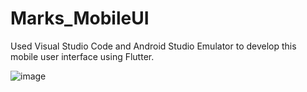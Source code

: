 # Marks_MobileUI
Used Visual Studio Code and Android Studio Emulator to develop this mobile user interface using Flutter.

  ![image](https://github.com/ThisumiSamarasekara/Marks_MobileUI/assets/77894368/5c644fb2-6918-46e2-aaf0-0136d4d547e2)
